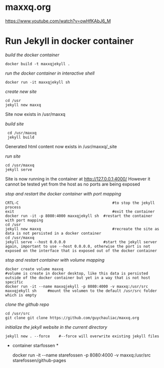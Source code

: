 # maxxq.org

https://www.youtube.com/watch?v=owHfKAbJ6_M

# Run Jekyll in docker container

*build the docker container*

	docker build -t maxxqjekyll .

*run the docker container in interactive shell*

	docker run -it maxxqjekyll sh
	
*create new site*
	
	cd /usr
	jekyll new maxxq 
	
Site now exists in /usr/maxxq


*build site*

	 cd /usr/maxxq
	 jekyll build
	 
Generated html content now exists in /usr/maxxq/_site

*run site*

	cd /usr/maxxq
	jekyll serve
	
Site is now running in the container at http://127.0.0.1:4000/
However it cannot be tested yet from the host as no ports are being exposed

*stop and restart the docker container with port mapping*
	
	CRTL-C 											#to stop the jekyll process
	exit 											#exit the container
	docker run -it -p 8080:4000 maxxqjekyll sh	#restart the container with port mapping
	cd /usr
	jekyll new maxxq 								#recreate the site as data is not persisted in a docker container
	cd /usr/maxxq
	jekyll serve --host 0.0.0.0					#start the jekyll server again, important to use --host 0.0.0.0, otherwise the port is not exposed on the interface that is exposed out of the docker container
	
*stop and restart container with volume mapping*
	
	docker create volume maxxq											#volume is create in docker desktop, like this data is persisted outside of the docker container but yet in a way that is not host specific
	docker run -it --name maxxqjekyll -p 8080:4000 -v maxxq:/usr/src maxxqjekyll sh 	#mount the volumen to the default /usr/src folder which is empty
	
*clone the github repo*

	cd /usr/src
	git clone git clone https://github.com/guychauliac/maxxq.org
	
*initialize the jekyll website in the current directory*
	
	jekyll new . --force    #--force will overwrite existing jekyll files
	
* container starfossen *

	docker run -it --name starefossen -p 8080:4000 -v maxxq:/usr/src starefossen/github-pages



